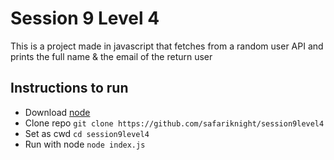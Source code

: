 # Session 9 Level 4
This is a project made in javascript that fetches from a random user API and prints the full name & the email of the return user

## Instructions to run
- Download [node](https://nodejs.org/en)
- Clone repo `git clone https://github.com/safariknight/session9level4`
- Set as cwd `cd session9level4`
- Run with node `node index.js`
